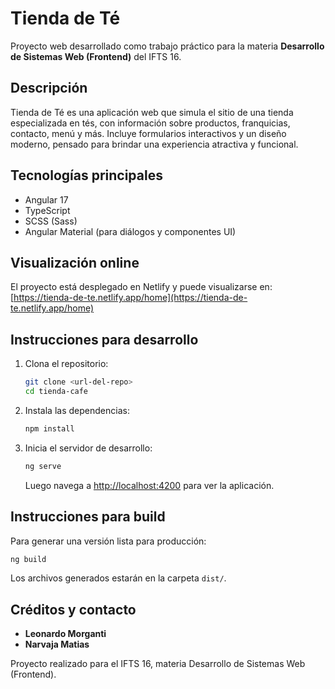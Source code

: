 # Tienda de Té

Proyecto web desarrollado como trabajo práctico para la materia **Desarrollo de Sistemas Web (Frontend)** del IFTS 16.

## Descripción
Tienda de Té es una aplicación web que simula el sitio de una tienda especializada en tés, con información sobre productos, franquicias, contacto, menú y más. Incluye formularios interactivos y un diseño moderno, pensado para brindar una experiencia atractiva y funcional.

## Tecnologías principales
- Angular 17
- TypeScript
- SCSS (Sass)
- Angular Material (para diálogos y componentes UI)

## Visualización online
El proyecto está desplegado en Netlify y puede visualizarse en:
[https://tienda-de-te.netlify.app/home](https://tienda-de-te.netlify.app/home)

## Instrucciones para desarrollo
1. Clona el repositorio:
   ```bash
   git clone <url-del-repo>
   cd tienda-cafe
   ```
2. Instala las dependencias:
   ```bash
   npm install
   ```
3. Inicia el servidor de desarrollo:
   ```bash
   ng serve
   ```
   Luego navega a [http://localhost:4200](http://localhost:4200) para ver la aplicación.

## Instrucciones para build
Para generar una versión lista para producción:
```bash
ng build
```
Los archivos generados estarán en la carpeta `dist/`.

## Créditos y contacto
- **Leonardo Morganti**
- **Narvaja Matias**

Proyecto realizado para el IFTS 16, materia Desarrollo de Sistemas Web (Frontend).
